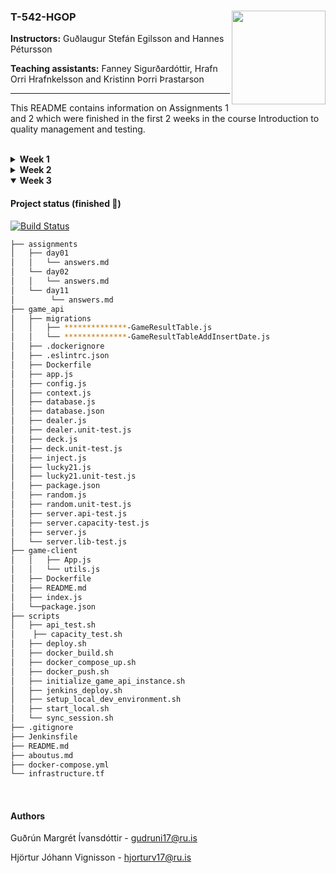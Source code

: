 ### T-542-HGOP <img align="right" width="150" height="150" src="http://iva2011.ru.is/images/default_mono.png">

**Instructors:** Guðlaugur Stefán Egilsson and Hannes Pétursson

**Teaching assistants:** Fanney Sigurðardóttir, Hrafn Orri Hrafnkelsson and Kristinn Þorri Þrastarson

---

This README contains information on Assignments 1 and 2 which were finished in the first 2 weeks in the course Introduction to quality management and testing. 

<br>

<details>
<summary><b>Week 1</b></summary>

#### API instance 
Here is a link to our API instace:
http://54.86.210.109:3000/status

#### Project status (Week 1)

```bash
├── assignments
│   ├── day01
│   │   └── answers.md
│   └── day02
│       └── answers.md
├── item_repository
│   ├── app.js
│   ├── database.js
│   ├── Dockerfile
│   └── package.json
├── scripts
│   ├── deploy.sh
│   ├── initialize_game_api_instance.sh
│   └── setup_local_dev_environment.sh
├── .gitignore
├── README.md
├── aboutus.md
├── docker-compose.yml
└── infrastructure.tf

```
</details>
<details>
<summary><b>Week 2</b></summary>

#### Jenkins instance 
Here is a link to our Jenkins instance: ec2-52-54-102-207.compute-1.amazonaws.com:8080

#### Project status (Week 2)

```bash
├── assignments
│   ├── day01
│   │   └── answers.md
│   └── day02
│       └── answers.md
├── game_api
│   ├── .dockerignore
│   ├── .eslintrc.json
│   ├── app.js
│   ├── config.js
│   ├── context.js
│   ├── database.js
│   ├── dealer.js
│   ├── dealer.unit-test.js
│   ├── deck.js
│   ├── deck.unit-test.js
│   ├── Dockerfile
│   ├── inject.js
│   ├── lucky21.js
│   ├── lucky21.unit-test.js
│   ├── package.json
│   ├── random.js
│   ├── random.unit-test.js
│   └── server.js
├── scripts
│   ├── deploy.sh
│   ├── docker_build.sh
│   ├── docker_compose_up.sh
│   ├── docker_push.sh
│   ├── initialize_game_api_instance.sh
│   ├── jenkins_deploy.sh
│   ├── setup_local_dev_environment.sh
│   └── sync_session.sh
├── .gitignore
├── Jenkinsfile
├── README.md
├── aboutus.md
├── docker-compose.yml
└── infrastructure.tf

```
</details>

<details open>
<summary><b>Week 3</b></summary>


#### Project status (finished :beers:)

[![Build Status](http://ec2-52-54-102-207.compute-1.amazonaws.com:8080/buildStatus/icon?job=JenkinsHgop)](http://ec2-52-54-102-207.compute-1.amazonaws.com:8080/job/JenkinsHgop/)

```bash
├── assignments
│   ├── day01
│   │   └── answers.md
│   └── day02
│   │   └── answers.md
│   └── day11
│        └── answers.md
├── game_api
│   ├── migrations
│   │   ├── **************-GameResultTable.js
│   │   └── **************-GameResultTableAddInsertDate.js
│   ├── .dockerignore
│   ├── .eslintrc.json
│   ├── Dockerfile
│   ├── app.js
│   ├── config.js
│   ├── context.js
│   ├── database.js
│   ├── database.json
│   ├── dealer.js
│   ├── dealer.unit-test.js
│   ├── deck.js
│   ├── deck.unit-test.js
│   ├── inject.js
│   ├── lucky21.js
│   ├── lucky21.unit-test.js
│   ├── package.json
│   ├── random.js
│   ├── random.unit-test.js
│   ├── server.api-test.js
│   ├── server.capacity-test.js
│   ├── server.js
│   └── server.lib-test.js
├── game-client
│   │   ├── App.js
│   │   └── utils.js
│   ├── Dockerfile
│   ├── README.md
│   ├── index.js
│   └──package.json
├── scripts
│   ├── api_test.sh
│    ├── capacity_test.sh
│   ├── deploy.sh
│   ├── docker_build.sh
│   ├── docker_compose_up.sh
│   ├── docker_push.sh
│   ├── initialize_game_api_instance.sh
│   ├── jenkins_deploy.sh
│   ├── setup_local_dev_environment.sh
│   ├── start_local.sh
│   └── sync_session.sh
├── .gitignore
├── Jenkinsfile
├── README.md
├── aboutus.md
├── docker-compose.yml
└── infrastructure.tf

```
</details>
<br>

#### Authors
Guðrún Margrét Ívansdóttir - gudruni17@ru.is

Hjörtur Jóhann Vignisson - hjorturv17@ru.is 
